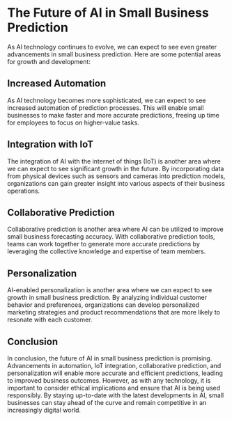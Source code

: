 The Future of AI in Small Business Prediction
====================================================================

As AI technology continues to evolve, we can expect to see even greater advancements in small business prediction. Here are some potential areas for growth and development:

Increased Automation
--------------------

As AI technology becomes more sophisticated, we can expect to see increased automation of prediction processes. This will enable small businesses to make faster and more accurate predictions, freeing up time for employees to focus on higher-value tasks.

Integration with IoT
--------------------

The integration of AI with the internet of things (IoT) is another area where we can expect to see significant growth in the future. By incorporating data from physical devices such as sensors and cameras into prediction models, organizations can gain greater insight into various aspects of their business operations.

Collaborative Prediction
------------------------

Collaborative prediction is another area where AI can be utilized to improve small business forecasting accuracy. With collaborative prediction tools, teams can work together to generate more accurate predictions by leveraging the collective knowledge and expertise of team members.

Personalization
---------------

AI-enabled personalization is another area where we can expect to see growth in small business prediction. By analyzing individual customer behavior and preferences, organizations can develop personalized marketing strategies and product recommendations that are more likely to resonate with each customer.

Conclusion
----------

In conclusion, the future of AI in small business prediction is promising. Advancements in automation, IoT integration, collaborative prediction, and personalization will enable more accurate and efficient predictions, leading to improved business outcomes. However, as with any technology, it is important to consider ethical implications and ensure that AI is being used responsibly. By staying up-to-date with the latest developments in AI, small businesses can stay ahead of the curve and remain competitive in an increasingly digital world.
